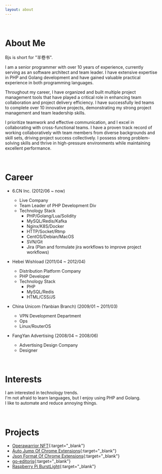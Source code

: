 ```yaml
---
layout: about 
---
```


<br/>

# About Me
Bjs is short for "半卷书".<br>

I am a senior programmer with over 10 years of experience, currently serving as an software architect and team leader. I have extensive expertise in PHP and Golang development and have gained valuable practical experience in both programming languages.

Throughout my career, I have organized and built multiple project management tools that have played a critical role in enhancing team collaboration and project delivery efficiency. I have successfully led teams to complete over 10 innovative projects, demonstrating my strong project management and team leadership skills.

I prioritize teamwork and effective communication, and I excel in collaborating with cross-functional teams. I have a proven track record of working collaboratively with team members from diverse backgrounds and skill sets, driving project success collectively. I possess strong problem-solving skills and thrive in high-pressure environments while maintaining excellent performance.

<br/>


# Career
* 6.CN Inc. (2012/06 ~ now)
  * Live Company
  * Team Leader of PHP Development Div
  * Technology Stack
    * PHP/Golang/Lua/Solidity
    * MySQL/Redis/Kafka
    * Nginx/K8S/Docker
    * HTTP/Socket/Rtmp
    * CentOS/Debian/MacOS
    * SVN/Git
    * Jira (Plan and formulate jira workflows to improve project workflows)
  
* Hebei Wishload (2011/04 ~ 2012/04)
  * Distribution Platform Company
  * PHP Developer
  * Technology Stack
    * PHP
    * MySQL/Redis
    * HTML/CSS/JS
    
* China Unicom (Yanbian Branch) (2009/01 ~ 2011/03)
  * VPN Development Department
  * Ops
  * Linux/RouterOS

* FangYan Advertising (2008/04 ~ 2008/06)
  * Advertising Design Company
  * Designer

<br/>

# Interests
I am interested in technology trends.<br>
I'm not afraid to learn languages, but I enjoy using PHP and Golang.<br>
I like to automate and reduce annoying things.


<br/>

# Projects
* [Operawarrior NFT](https://www.operawarrior.com/){:target="\_blank"}
* [Auto Jump Of Chrome Extensions](https://chrome.google.com/webstore/detail/autojump/mecmmnelkkedebbkiigdlneldiolodno){:target="\_blank"}
* [Json Format Of Chrome Extensions](https://chrome.google.com/webstore/detail/json-format/cacimhdphkcihjfpnpmmndgjjnnfoobm?hl=zh-CN&authuser=0){:target="\_blank"}
* [go-editorjs](https://github.com/banjuanshu/go-editorjs){:target="\_blank"}
* [Raspberry Pi BurstLight](https://github.com/banjuanshu/burstlight){:target="\_blank"}


